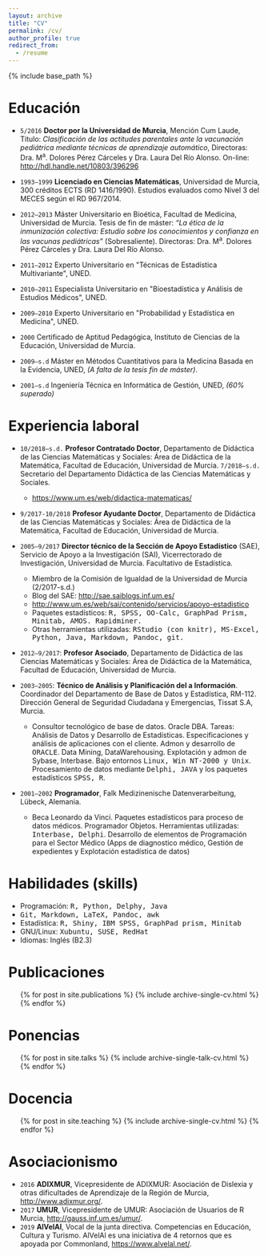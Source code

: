 ```yaml
---
layout: archive
title: "CV"
permalink: /cv/
author_profile: true
redirect_from:
  - /resume
---
```


{% include base_path %}

Educación
======
* `5/2016` **Doctor por la Universidad de Murcia**, Mención Cum Laude, Titulo: _Clasificación de las actitudes parentales ante la vacunación pediátrica mediante técnicas de aprendizaje automático_, Directoras: Dra. M<sup>a</sup>. Dolores Pérez Cárceles y Dra. Laura Del Río Alonso. On-line: <http://hdl.handle.net/10803/396296>
* `1993–1999` **Licenciado en Ciencias Matemáticas**, Universidad de Murcia, 300 créditos ECTS (RD 1416/1990). Estudios evaluados como Nivel 3 del MECES según el RD 967/2014.
* `2012–2013` Máster Universitario en Bioética, Facultad de Medicina, Universidad de Murcia. Tesis de fin de máster: _“La ética de la inmunización colectiva: Estudio sobre los conocimientos y confianza en las vacunas pediátricas”_ (Sobresaliente). Directoras: Dra. M<sup>a</sup>. Dolores Pérez Cárceles y Dra. Laura Del Río Alonso.
* `2011–2012` Experto Universitario en "Técnicas de Estadística Multivariante", UNED.
* `2010–2011` Especialista Universitario en "Bioestadística y Análisis de Estudios Médicos", UNED.
* `2009–2010` Experto Universitario en "Probabilidad y Estadística en Medicina", UNED.
* `2000` Certificado de Aptitud Pedagógica, Instituto de Ciencias de la Educación, Universidad de Murcia.

* `2009–s.d` Máster en Métodos Cuantitativos para la Medicina Basada en la Evidencia, UNED, _(A falta de la tesis fin de máster)_.
* `2001–s.d` Ingeniería Técnica en Informática de Gestión, UNED, _(60% superado)_

Experiencia laboral
======
* `10/2018–s.d.` **Profesor Contratado Doctor**, Departamento de Didáctica de las Ciencias Matemáticas y Sociales: Área de Didáctica de la Matemática, Facultad de Educación, Universidad de Murcia. `7/2018–s.d.` Secretario del Departamento Didáctica de las Ciencias Matemáticas y Sociales.
  * <https://www.um.es/web/didactica-matematicas/>
* `9/2017-10/2018`  **Profesor Ayudante Doctor**, Departamento de Didáctica de las Ciencias Matemáticas y Sociales: Área de Didáctica de la Matemática, Facultad de Educación, Universidad de Murcia.
* `2005–9/2017` **Director técnico de la Sección de Apoyo Estadístico** (SAE), Servicio de Apoyo a la Investigación (SAI), Vicerrectorado de Investigación, Universidad de Murcia. Facultativo de Estadística.
  * Miembro de la Comisión de Igualdad de la Universidad de Murcia (2/2017-s.d.)
  * Blog del SAE: <http://sae.saiblogs.inf.um.es/>
  * <http://www.um.es/web/sai/contenido/servicios/apoyo-estadistico>
  * Paquetes estadísticos: <kbd>R, SPSS, OO-Calc, GraphPad Prism, Minitab, AMOS. Rapidminer.</kbd>
  * Otras herramientas utilizadas: <kbd>RStudio (con knitr), MS-Excel, Python, Java, Markdown, Pandoc, git.</kbd>




* `2012–9/2017`: **Profesor Asociado**, Departamento de Didáctica de las Ciencias Matemáticas y Sociales: Área de Didáctica de la Matemática, Facultad de Educación, Universidad de Murcia.
* `2003–2005`: **Técnico de Análisis y Planificación del a Información**. Coordinador del Departamento de Base de Datos y Estadística, RM-112. Dirección General de Seguridad Ciudadana y Emergencias, Tissat S.A, Murcia.
  * Consultor tecnológico de base de datos. Oracle DBA. Tareas: Análisis de Datos y Desarrollo de Estadísticas. Especificaciones y análisis de aplicaciones con el cliente. Admon y desarrollo de <kbd>ORACLE</kbd>. Data Mining, DataWarehousing. Explotación y admon de Sybase, Interbase. Bajo entornos <kbd>Linux, Win NT-2000 y Unix</kbd>. Procesamiento de datos mediante <kbd>Delphi, JAVA</kbd> y los paquetes estadísticos <kbd>SPSS, R</kbd>.
* `2001–2002` **Programador**, Falk Medizinenische Datenverarbeitung, Lübeck, Alemania. 
  * Beca Leonardo da Vinci. Paquetes estadísticos para proceso de datos médicos. Programador Objetos. Herramientas utilizadas: <kbd>Interbase, Delphi</kbd>. Desarrollo de elementos de Programación para el Sector Médico (Apps de diagnostico médico, Gestión de expedientes y Explotación estadística de datos)

Habilidades (skills)
======
* Programación: <kbd>R, Python, Delphy, Java</kbd>
* <kbd>Git, Markdown, LaTeX, Pandoc, awk</kbd>
* Estadística: <kbd>R, Shiny, IBM SPSS, GraphPad prism, Minitab</kbd>
* GNU/Linux: <kbd>Xubuntu, SUSE, RedHat</kbd>
* Idiomas: Inglés (B2.3)

Publicaciones
======
  <ul>{% for post in site.publications %}
    {% include archive-single-cv.html %}
  {% endfor %}</ul>
  
Ponencias
======
  <ul>{% for post in site.talks %}
    {% include archive-single-talk-cv.html %}
  {% endfor %}</ul>
  
Docencia
======
  <ul>{% for post in site.teaching %}
    {% include archive-single-cv.html %}
  {% endfor %}</ul>
  
Asociacionismo
======
* `2016` **ADIXMUR**, Vicepresidente de ADIXMUR: Asociación de Dislexia y otras dificultades de Aprendizaje de la Región de Murcia, <http://www.adixmur.org/>.
* `2017` **UMUR**, Vicepresidente de UMUR: Asociación de Usuarios de R Murcia, <http://gauss.inf.um.es/umur/>.
* `2019` **AlVelAl**, Vocal de la junta directiva. Competencias en Educación, Cultura y Turismo. AlVelAl es una iniciativa de 4 retornos que es apoyada por Commonland, <https://www.alvelal.net/>.


